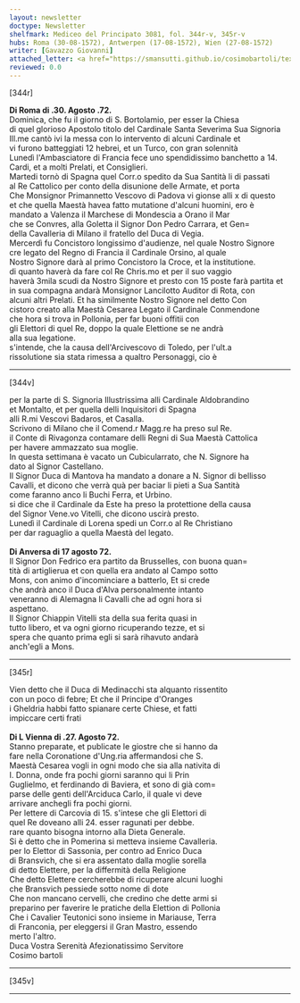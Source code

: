 ```yaml
---
layout: newsletter
doctype: Newsletter
shelfmark: Mediceo del Principato 3081, fol. 344r-v, 345r-v
hubs: Roma (30-08-1572), Antwerpen (17-08-1572), Wien (27-08-1572)
writer: [Gavazzo Giovanni]
attached_letter: <a href="https://smansutti.github.io/cosimobartoli/texts/Carteggio_Universale_061,2981_050,2981_051/">Carteggio_Universale_061,2981_050,2981_051</a>
reviewed: 0.0
---
```


[344r]  
  
  
<strong>Di Roma di .30. Agosto .72.</strong>  
Dominica, che fu il giorno di S. Bortolamio, per esser la Chiesa  
di quel glorioso Apostolo titolo del Cardinale Santa Severima Sua Signoria  
Ill.me cantò ivi la messa con lo intervento di alcuni Cardinale et  
vi furono batteggiati 12 hebrei, et un Turco, con gran solennità  
Lunedì l'Ambasciatore di Francia fece uno spendidissimo banchetto a 14.  
Cardi, et a molti Prelati, et Consiglieri.  
Martedi tornò di Spagna quel Corr.o spedito da Sua Santità li di passati  
al Re Cattolico per conto della disunione delle Armate, et porta  
Che Monsignor Primannetto Vescovo di Padova vi gionse alli x di questo  
et che quella Maestà havea fatto mutatione d'alcuni huomini, ero è  
mandato a Valenza il Marchese di Mondescia a Orano il Mar  
che se Convres, alla Goletta il Signor Don Pedro Carrara, et Gen=  
della Cavalleria di Milano il fratello del Duca di Vegia.  
Mercerdì fu Concistoro longissimo d'audienze, nel quale Nostro Signore  
cre legato del Regno di Francia il Cardinale Orsino, al quale  
Nostro Signore darà al primo Concistoro la Croce, et la institutione.  
di quanto haverà da fare col Re Chris.mo et per il suo vaggio  
haverà 3mila scudi da Nostro Signore et presto con 15 poste farà partita et  
in sua compagna andarà Monsignor Lancilotto Auditor di Rota, con  
alcuni altri Prelati. Et ha similmente Nostro Signore nel detto Con  
cistoro creato alla Maestà Cesarea Legato il Cardinale Conmendone  
che hora si trova in Pollonia, per far buoni offitii con  
gli Elettori di quel Re, doppo la quale Elettione se ne andrà  
alla sua legatione.  
s'intende, che la causa dell'Arcivescovo di Toledo, per l'ult.a  
rissolutione sia stata rimessa a qualtro Personaggi, cio è  
  
---  

[344v]  
  
  
per la parte di S. Signoria Illustrissima alli Cardinale Aldobrandino  
et Montalto, et per quella delli Inquisitori di Spagna  
alli R.mi Vescovi Badaros, et Casalla.  
Scrivono di Milano che il Comend.r Magg.re ha preso sul Re.  
il Conte di Rivagonza contamare delli Regni di Sua Maestà Cattolica  
per havere ammazzato sua moglie.  
In questa settimana è vacato un Cubicularrato, che N. Signore ha  
dato al Signor Castellano.  
Il Signor Duca di Mantova ha mandato a donare a N. Signor di bellisso  
Cavalli, et dicono che verrà quà per baciar li pieti a Sua Santità  
come faranno anco li Buchi Ferra, et Urbino.  
si dice che il Cardinale da Este ha preso la protettione della causa  
del Signor Vene.vo Vitelli, che dicono uscirà presto.  
Lunedì il Cardinale di Lorena spedi un Corr.o al Re Christiano  
per dar raguaglio a quella Maestà del legato.  
<br/><strong>Di Anversa di 17 agosto 72.</strong>  
Il Signor Don Fedrico era partito da Brusselles, con buona quan=  
tità di artiglierua et con quella era andato al Campo sotto  
Mons, con animo d'incominciare a batterlo, Et si crede  
che andrà anco il Duca d'Alva personalmente intanto  
veneranno di Alemagna li Cavalli che ad ogni hora si  
aspettano.  
Il Signor Chiappin Vitelli sta della sua ferita quasi in  
tutto libero, et va ogni giorno ricuperando tezze, et si  
spera che quanto prima egli si sarà rihavuto andarà  
anch'egli a Mons.  
  
---  

[345r]  
  
  
Vien detto che il Duca di Medinacchi sta alquanto rissentito  
con un poco di febre; Et che il Principe d'Oranges  
i Gheldria habbi fatto spianare certe Chiese, et fatti  
impiccare certi frati  
<br/><strong>Di L Vienna di .27. Agosto 72.</strong>  
Stanno preparate, et publicate le giostre che si hanno da  
fare nella Coronatione d'Ung.ria affermandosi che S.  
Maestà Cesarea vogli in ogni modo che sia alla nativita di  
I. Donna, onde fra pochi giorni saranno qui li Prin  
Guglielmo, et ferdinando di Baviera, et sono di già com=  
parse delle genti dell'Arciduca Carlo, il quale vi deve  
arrivare anchegli fra pochi giorni.  
Per lettere di Carcovia di 15. s'intese che gli Elettori di  
quel Re doveano alli 24. esser ragunati per debbe.  
rare quanto bisogna intorno alla Dieta Generale.  
Si è detto che in Pomerina si metteva insieme Cavalleria.  
per lo Elettor di Sassonia, per contro ad Enrico Duca  
di Bransvich, che si era assentato dalla moglie sorella  
di detto Elettere, per la differmità della Religione  
Che detto Elettere cercherebbe di ricuperare alcuni luoghi  
che Bransvich pessiede sotto nome di dote  
Che non mancano cervelli, che credino che dette armi si  
preparino per faverire le pratiche della Elettion di Pollonia  
Che i Cavalier Teutonici sono insieme in Mariause, Terra  
di Franconia, per eleggersi il Gran Mastro, essendo  
merto l'altro.  
Duca Vostra Serenità Afezionatissimo Servitore  
Cosimo bartoli  
  
---  

[345v]  
  
  
  
---  

